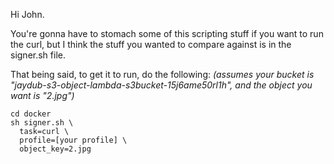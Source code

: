 Hi John.

You're gonna have to stomach some of this scripting stuff if you want to run the curl, but I think the stuff you wanted to compare against is in the signer.sh file.

That being said, to get it to run, do the following:
*(assumes your bucket is "jaydub-s3-object-lambda-s3bucket-15j6ame50rl1h", and the object you want is "2.jpg")*

```
cd docker
sh signer.sh \
  task=curl \
  profile=[your profile] \
  object_key=2.jpg
```

